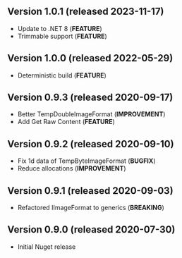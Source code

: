 ## Version 1.0.1 (released 2023-11-17)
- Update to .NET 8 (**FEATURE**)
- Trimmable support (**FEATURE**)

## Version 1.0.0 (released 2022-05-29)
- Deterministic build (**FEATURE**)

## Version 0.9.3 (released 2020-09-17)
- Better TempDoubleImageFormat (**IMPROVEMENT**)
- Add Get Raw Content (**FEATURE**)

## Version 0.9.2 (released 2020-09-10)
- Fix 1d data of TempByteImageFormat (**BUGFIX**)
- Reduce allocations (**IMPROVEMENT**)

## Version 0.9.1 (released 2020-09-03)
- Refactored IImageFormat to generics (**BREAKING**)

## Version 0.9.0 (released 2020-07-30)
- Initial Nuget release